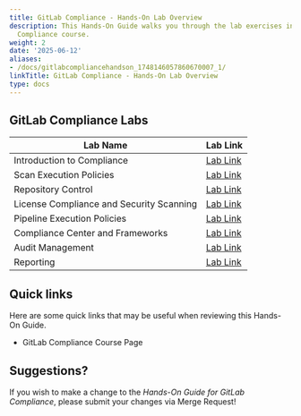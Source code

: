 ```yaml
---
title: GitLab Compliance - Hands-On Lab Overview
description: This Hands-On Guide walks you through the lab exercises in the GitLab
  Compliance course.
weight: 2
date: '2025-06-12'
aliases:
- /docs/gitlabcompliancehandson_1748146057860670007_1/
linkTitle: GitLab Compliance - Hands-On Lab Overview
type: docs
---
```


## GitLab Compliance Labs

| Lab Name |  Lab Link |
|-----------|------------|
| Introduction to Compliance | [Lab Link](/handbook/customer-success/professional-services-engineering/education-services/ilt-labs/gitlabcompliancehandson1) |
| Scan Execution Policies | [Lab Link](/handbook/customer-success/professional-services-engineering/education-services/ilt-labs/gitlabcompliancehandson2)|
| Repository Control | [Lab Link](/handbook/customer-success/professional-services-engineering/education-services/ilt-labs/gitlabcompliancehandson3) |
| License Compliance and Security Scanning | [Lab Link](/handbook/customer-success/professional-services-engineering/education-services/ilt-labs/gitlabcompliancehandson4) |
| Pipeline Execution Policies | [Lab Link](/handbook/customer-success/professional-services-engineering/education-services/ilt-labs/gitlabcompliancehandson5) |
| Compliance Center and Frameworks | [Lab Link](/handbook/customer-success/professional-services-engineering/education-services/ilt-labs/gitlabcompliancehandson6) |
| Audit Management | [Lab Link](/handbook/customer-success/professional-services-engineering/education-services/ilt-labs/gitlabcompliancehandson7) | 
| Reporting | [Lab Link](/handbook/customer-success/professional-services-engineering/education-services/ilt-labs/gitlabcompliancehandson8) |

## Quick links

Here are some quick links that may be useful when reviewing this Hands-On Guide.

* GitLab Compliance Course Page

## Suggestions?

If you wish to make a change to the *Hands-On Guide for GitLab Compliance*, please submit your changes via Merge Request!
